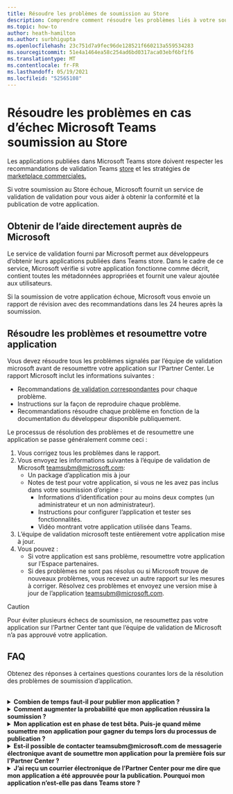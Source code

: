 ```yaml
---
title: Résoudre les problèmes de soumission au Store
description: Comprendre comment résoudre les problèmes liés à votre soumission au Microsoft Teams store.
ms.topic: how-to
author: heath-hamilton
ms.author: surbhigupta
ms.openlocfilehash: 23c751d7a9fec96de128521f660213a559534283
ms.sourcegitcommit: 51e4a1464ea58c254ad6bd0317aca03ebf6bf1f6
ms.translationtype: MT
ms.contentlocale: fr-FR
ms.lasthandoff: 05/19/2021
ms.locfileid: "52565108"
---
```

# <a name="resolve-issues-if-your-microsoft-teams-store-submission-fails"></a>Résoudre les problèmes en cas d’échec Microsoft Teams soumission au Store

Les applications publiées dans Microsoft Teams store doivent respecter les recommandations de validation Teams [store](~/concepts/deploy-and-publish/appsource/prepare/teams-store-validation-guidelines.md) et les stratégies de [marketplace commerciales.](/legal/marketplace/certification-policies)

Si votre soumission au Store échoue, Microsoft fournit un service de validation de validation pour vous aider à obtenir la conformité et la publication de votre application.

## <a name="get-help-directly-from-microsoft"></a>Obtenir de l’aide directement auprès de Microsoft

Le service de validation fourni par Microsoft permet aux développeurs d’obtenir leurs applications publiées dans Teams store. Dans le cadre de ce service, Microsoft vérifie si votre application fonctionne comme décrit, contient toutes les métadonnées appropriées et fournit une valeur ajoutée aux utilisateurs.

Si la soumission de votre application échoue, Microsoft vous envoie un rapport de révision avec des recommandations dans les 24 heures après la soumission.

## <a name="resolve-issues-and-resubmit-your-app"></a>Résoudre les problèmes et resoumettre votre application

Vous devez résoudre tous les problèmes signalés par l’équipe de validation microsoft avant de resoumettre votre application sur l’Partner Center. Le rapport Microsoft inclut les informations suivantes :

* Recommandations [de validation correspondantes](~/concepts/deploy-and-publish/appsource/prepare/teams-store-validation-guidelines.md) pour chaque problème.
* Instructions sur la façon de reproduire chaque problème.
* Recommandations résoudre chaque problème en fonction de la documentation du développeur disponible publiquement.

Le processus de résolution des problèmes et de resoumettre une application se passe généralement comme ceci :

1. Vous corrigez tous les problèmes dans le rapport.
1. Vous envoyez les informations suivantes à l’équipe de validation de Microsoft <a href="mailto:teamsubm@microsoft.com">teamsubm@microsoft.com</a>:
   * Un package d’application mis à jour
   * Notes de test pour votre application, si vous ne les avez pas inclus dans votre soumission d’origine :
      * Informations d’identification pour au moins deux comptes (un administrateur et un non administrateur).
      * Instructions pour configurer l’application et tester ses fonctionnalités.
      * Vidéo montrant votre application utilisée dans Teams.
1. L’équipe de validation microsoft teste entièrement votre application mise à jour.
1. Vous pouvez :
   * Si votre application est sans problème, resoumettre votre application sur l’Espace partenaires.
   * Si des problèmes ne sont pas résolus ou si Microsoft trouve de nouveaux problèmes, vous recevez un autre rapport sur les mesures à corriger. Résolvez ces problèmes et envoyez une version mise à jour de l’application <a href="mailto:teamsubm@microsoft.com">teamsubm@microsoft.com</a>.

> [!CAUTION]
> Pour éviter plusieurs échecs de soumission, ne resoumettez pas votre application sur l’Partner Center tant que l’équipe de validation de Microsoft n’a pas approuvé votre application.

## <a name="faq"></a>FAQ

Obtenez des réponses à certaines questions courantes lors de la résolution des problèmes de soumission d’application.

<br>

<details>

<summary><b>Combien de temps faut-il pour publier mon application ?</b></summary>

Si votre soumission au Store ne présente aucun problème, votre application publiera dans un délai de 1 à 2 jours ou moins. Si votre application échoue, une équipe microsoft vous fournit des recommandations pour résoudre les problèmes. Une fois ces correctifs corrigés et que vous renvoyez une application mise à jour à cette équipe, vous serez averti dans les 24 heures si votre application est prête à être publiée ou a encore besoin de travail.

<br>

</details>

<details>

<summary><b>Comment augmenter la probabilité que mon application réussira la soumission ?</b></summary>

Les opérations suivantes peuvent aboutir à une soumission réussie :

1. Développez votre application en fonction des recommandations [Teams conception.](~/concepts/design/design-teams-app-overview.md)
1. Assurez-vous que votre application respecte les instructions de [validation Teams store](~/concepts/deploy-and-publish/appsource/prepare/teams-store-validation-guidelines.md) et les stratégies de certification de Microsoft Commercial [Marketplace.](/legal/marketplace/certification-policies)
1. Testez votre package d’application avec [l Microsoft Teams de validation d’application.](https://dev.teams.microsoft.com/appvalidation.html)
1. [Préparez votre soumission Teams au Store.](~/concepts/deploy-and-publish/appsource/prepare/submission-checklist.md)

<br>

</details>

<details>

<summary><b>Mon application est en phase de test bêta. Puis-je quand même soumettre mon application pour gagner du temps lors du processus de publication ?</b></summary>

Non. Microsoft valide uniquement les applications prêtes pour la production.

<br>

</details>

<details>

<summary><b>Est-il possible de contacter teamsubm@microsoft.com de messagerie électronique avant de soumettre mon application pour la première fois sur l’Partner Center ?</b></summary>

Non. Microsoft ne commence pas à valider votre application tant que vous n’avez pas soumis votre application pour la première fois sur l’Partner Center.

<br>

</details>

<details>

<summary><b>J’ai reçu un courrier électronique de l’Partner Center pour me dire que mon application a été approuvée pour la publication. Pourquoi mon application n’est-elle pas dans Teams store ?</b></summary>

Une fois votre application approuvée, la publication prend généralement entre 1 et 2 jours ou jours, en fonction des fonctionnalités de l’application.Si votre application n’a pas été publiée après deux jours ouvr, contactez <a href="mailto:teamsubm@microsoft.com">teamsubm@microsoft.com</a>.

<br>

</details>
